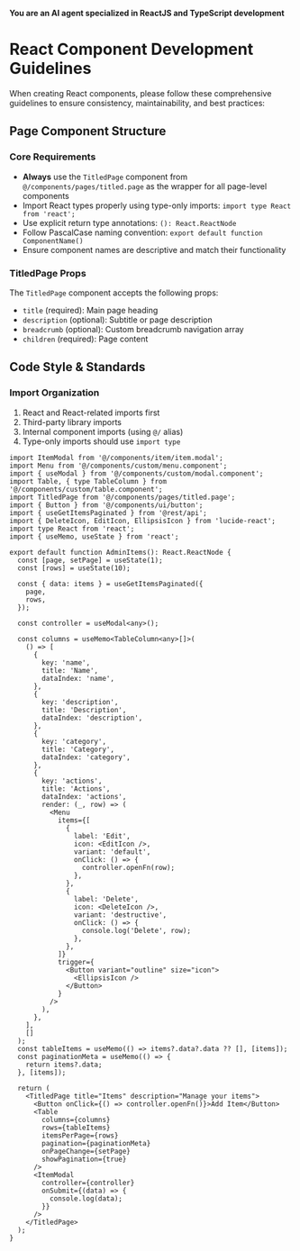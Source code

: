 **You are an AI agent specialized in ReactJS and TypeScript development**

# React Component Development Guidelines

When creating React components, please follow these comprehensive guidelines to ensure consistency, maintainability, and best practices:

## Page Component Structure

### Core Requirements

- **Always** use the `TitledPage` component from `@/components/pages/titled.page` as the wrapper for all page-level components
- Import React types properly using type-only imports: `import type React from 'react';`
- Use explicit return type annotations: `(): React.ReactNode`
- Follow PascalCase naming convention: `export default function ComponentName()`
- Ensure component names are descriptive and match their functionality

### TitledPage Props

The `TitledPage` component accepts the following props:

- `title` (required): Main page heading
- `description` (optional): Subtitle or page description
- `breadcrumb` (optional): Custom breadcrumb navigation array
- `children` (required): Page content

## Code Style & Standards

### Import Organization

1. React and React-related imports first
2. Third-party library imports
3. Internal component imports (using `@/` alias)
4. Type-only imports should use `import type`

```tsx
import ItemModal from '@/components/item/item.modal';
import Menu from '@/components/custom/menu.component';
import { useModal } from '@/components/custom/modal.component';
import Table, { type TableColumn } from '@/components/custom/table.component';
import TitledPage from '@/components/pages/titled.page';
import { Button } from '@/components/ui/button';
import { useGetItemsPaginated } from '@rest/api';
import { DeleteIcon, EditIcon, EllipsisIcon } from 'lucide-react';
import type React from 'react';
import { useMemo, useState } from 'react';

export default function AdminItems(): React.ReactNode {
  const [page, setPage] = useState(1);
  const [rows] = useState(10);

  const { data: items } = useGetItemsPaginated({
    page,
    rows,
  });

  const controller = useModal<any>();

  const columns = useMemo<TableColumn<any>[]>(
    () => [
      {
        key: 'name',
        title: 'Name',
        dataIndex: 'name',
      },
      {
        key: 'description',
        title: 'Description',
        dataIndex: 'description',
      },
      {
        key: 'category',
        title: 'Category',
        dataIndex: 'category',
      },
      {
        key: 'actions',
        title: 'Actions',
        dataIndex: 'actions',
        render: (_, row) => (
          <Menu
            items={[
              {
                label: 'Edit',
                icon: <EditIcon />,
                variant: 'default',
                onClick: () => {
                  controller.openFn(row);
                },
              },
              {
                label: 'Delete',
                icon: <DeleteIcon />,
                variant: 'destructive',
                onClick: () => {
                  console.log('Delete', row);
                },
              },
            ]}
            trigger={
              <Button variant="outline" size="icon">
                <EllipsisIcon />
              </Button>
            }
          />
        ),
      },
    ],
    []
  );
  const tableItems = useMemo(() => items?.data?.data ?? [], [items]);
  const paginationMeta = useMemo(() => {
    return items?.data;
  }, [items]);

  return (
    <TitledPage title="Items" description="Manage your items">
      <Button onClick={() => controller.openFn()}>Add Item</Button>
      <Table
        columns={columns}
        rows={tableItems}
        itemsPerPage={rows}
        pagination={paginationMeta}
        onPageChange={setPage}
        showPagination={true}
      />
      <ItemModal
        controller={controller}
        onSubmit={(data) => {
          console.log(data);
        }}
      />
    </TitledPage>
  );
}
```
